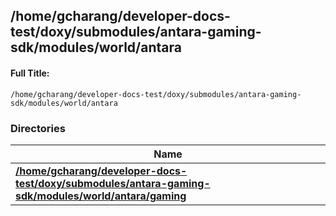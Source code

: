 

## /home/gcharang/developer-docs-test/doxy/submodules/antara-gaming-sdk/modules/world/antara

#### Full Title:
```
/home/gcharang/developer-docs-test/doxy/submodules/antara-gaming-sdk/modules/world/antara
```





### Directories

| Name           |
| -------------- |
| **[/home/gcharang/developer-docs-test/doxy/submodules/antara-gaming-sdk/modules/world/antara/gaming](Files/dir_6ec0b690825d6c533bdc968cb6a78884.md#dir-/home/gcharang/developer-docs-test/doxy/submodules/antara-gaming-sdk/modules/world/antara/gaming)**  |























